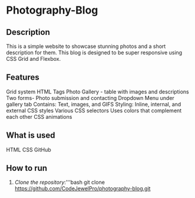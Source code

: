 # Photography-Blog
## Description  
This is a simple website to showcase stunning photos and a short description for them. This blog is designed to be super responsive using CSS Grid and Flexbox. 

## Features
Grid system 
HTML Tags
Photo Gallery - table with images and descriptions
Two forms- Photo submission and contacting
Dropdown Menu under gallery tab
Contains: Text, images, and GIFS
Styling: Inline, internal, and external CSS styles 
Various CSS selectors 
Uses colors that complement each other 
CSS animations

## What is used 
HTML
CSS
GitHub

## How to run 
1. *Clone the repository*:'''bash git clone https://github.com/CodeJewelPro/photography-blog.git 
